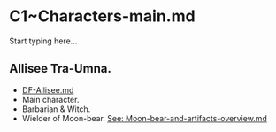 # C1~Characters-main.md

Start typing here...

## Allisee Tra-Umna.
- [DF-Allisee.md](C1~Characters-Allisee.md)
- Main character.
- Barbarian & Witch.
- Wielder of Moon-bear. [See: Moon-bear-and-artifacts-overview.md](C1~Moonbear-and-artifacts-overview.md)
